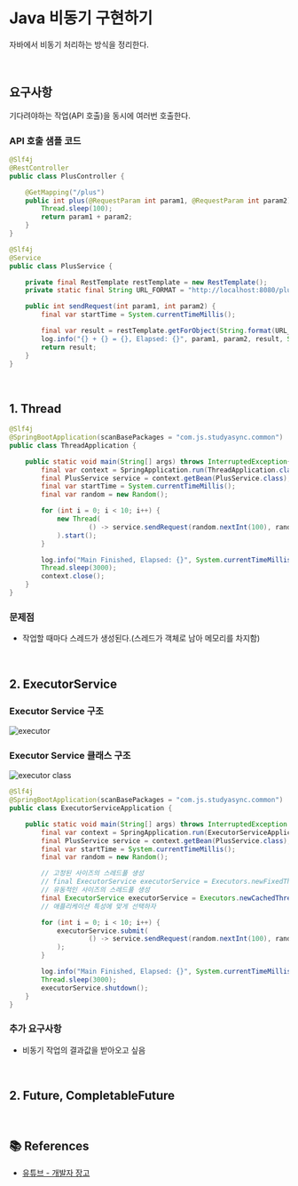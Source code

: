 # Java 비동기 구현하기

자바에서 비동기 처리하는 방식을 정리한다.

<br>

## 요구사항

기다려야하는 작업(API 호출)을 동시에 여러번 호출한다.

### API 호출 샘플 코드

```java
@Slf4j
@RestController
public class PlusController {

    @GetMapping("/plus")
    public int plus(@RequestParam int param1, @RequestParam int param2) throws InterruptedException {
        Thread.sleep(100);
        return param1 + param2;
    }
}
```

```java
@Slf4j
@Service
public class PlusService {

    private final RestTemplate restTemplate = new RestTemplate();
    private static final String URL_FORMAT = "http://localhost:8080/plus?param1=%d&param2=%d";

    public int sendRequest(int param1, int param2) {
        final var startTime = System.currentTimeMillis();

        final var result = restTemplate.getForObject(String.format(URL_FORMAT, param1, param2), int.class);
        log.info("{} + {} = {}, Elapsed: {}", param1, param2, result, System.currentTimeMillis() - startTime);
        return result;
    }
}
```

<br>

## 1. Thread

```java
@Slf4j
@SpringBootApplication(scanBasePackages = "com.js.studyasync.common")
public class ThreadApplication {

    public static void main(String[] args) throws InterruptedException{
        final var context = SpringApplication.run(ThreadApplication.class, args);
        final PlusService service = context.getBean(PlusService.class);
        final var startTime = System.currentTimeMillis();
        final var random = new Random();

        for (int i = 0; i < 10; i++) {
            new Thread(
                    () -> service.sendRequest(random.nextInt(100), random.nextInt(100))
            ).start();
        }

        log.info("Main Finished, Elapsed: {}", System.currentTimeMillis() - startTime);
        Thread.sleep(3000);
        context.close();
    }
}
```

### 문제점

- 작업할 때마다 스레드가 생성된다.(스레드가 객체로 남아 메모리를 차지함)

<br>

## 2. ExecutorService

### Executor Service 구조
![executor](https://imgur.com/pn7T2oq.png)

### Executor Service 클래스 구조
![executor class](https://imgur.com/yd77rLS.png)

```java
@Slf4j
@SpringBootApplication(scanBasePackages = "com.js.studyasync.common")
public class ExecutorServiceApplication {

    public static void main(String[] args) throws InterruptedException {
        final var context = SpringApplication.run(ExecutorServiceApplication.class, args);
        final PlusService service = context.getBean(PlusService.class);
        final var startTime = System.currentTimeMillis();
        final var random = new Random();

        // 고정된 사이즈의 스레드풀 생성
        // final ExecutorService executorService = Executors.newFixedThreadPool(10);
        // 유동적인 사이즈의 스레드풀 생성
        final ExecutorService executorService = Executors.newCachedThreadPool();
        // 애플리케이션 특성에 맞게 선택하자

        for (int i = 0; i < 10; i++) {
            executorService.submit(
                    () -> service.sendRequest(random.nextInt(100), random.nextInt(100))
            );
        }

        log.info("Main Finished, Elapsed: {}", System.currentTimeMillis() - startTime);
        Thread.sleep(3000);
        executorService.shutdown();
    }
}
```

### 추가 요구사항
- 비동기 작업의 결과값을 받아오고 싶음

<br>

## 2. Future, CompletableFuture


<br>

## 📚 References

- [유튜브 - 개발자 장고](https://www.youtube.com/watch?v=CchV1XuEkSA)
